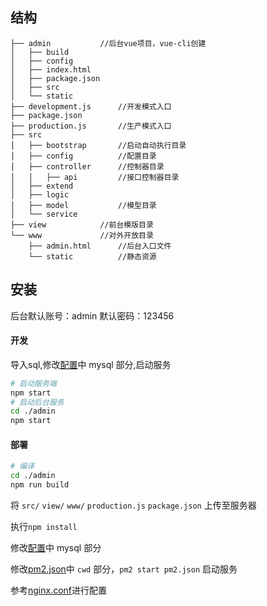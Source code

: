 ## 结构

	├── admin			//后台vue项目，vue-cli创建
	│   ├── build
	│   ├── config
	│   ├── index.html
	│   ├── package.json
	│   ├── src
	│   └── static
	├── development.js		//开发模式入口
	├── package.json
	├── production.js		//生产模式入口
	├── src
	│   ├── bootstrap		//启动自动执行目录
	│   ├── config			//配置目录
	│   ├── controller		//控制器目录
	│   │   ├── api			//接口控制器目录
	│   ├── extend
	│   ├── logic
	│   ├── model			//模型目录
	│   └── service
	├── view			//前台模版目录
	└── www				//对外开放目录
	    ├── admin.html		//后台入口文件
	    └── static			//静态资源



## 安装

后台默认账号：admin 默认密码：123456

#### 开发

导入sql,修改[配置](https://github.com/lscho/ThinkJS-Vue.js-blog/blob/master/server/src/config/adapter.js)中 mysql 部分,启动服务

```bash
# 启动服务端
npm start
# 启动后台服务
cd ./admin
npm start
```

#### 部署

```bash
# 编译
cd ./admin
npm run build
```

将 `src/` `view/` `www/` `production.js` `package.json` 上传至服务器

执行`npm install`

修改[配置](https://github.com/lscho/ThinkJS-Vue.js-blog/blob/master/src/config/adapter.production.js)中 mysql 部分

修改[pm2.json](https://github.com/lscho/ThinkJS-Vue.js-blog/blob/master/pm2.json)中 `cwd` 部分，`pm2 start pm2.json` 启动服务

参考[nginx.conf](https://github.com/lscho/ThinkJS-Vue.js-blog/blob/master/nginx.conf)进行配置

